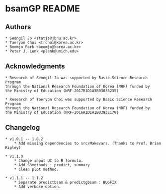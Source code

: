 
# bsamGP README

## Authors

	* Seongil Jo <statjs@jbnu.ac.kr>
	* Taeryon Choi <trchoi@korea.ac.kr>
	* Beomjo Park <beomjo@korea.ac.kr>
	* Peter J. Lenk <plenk@umich.edu>

## Acknowledgments

	* Research of Seongil Jo was supported by Basic Science Research Program
	through the National Research Foundation of Korea (NRF) funded by
	the Ministry of Education (NRF-2017R1D1A3B03035235)

	* Research of Taeryon Choi was supported by Basic Science Research Program
	through the National Research Foundation of Korea (NRF) funded by
	the Ministry of Education (NRF-2016R1D1A1B03932178)


## Changelog
	* v1.0.1 -- 1.0.2
		* Add missing dependencies to src/Makevars. (Thanks to Prof. Brian Ripley)

	* v1.1.0
		* Change input UI to R formula.
		* Add S3methods : predict, summary
		* Clean plot method.

	* v1.1.1 -- 1.1.2
		* Separate predictbsam & predictgbsam : BUGFIX
		* Add verbose option.
